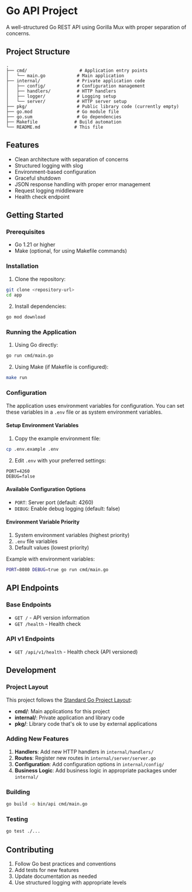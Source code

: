 # Go API Project

A well-structured Go REST API using Gorilla Mux with proper separation of concerns.

## Project Structure

```
.
├── cmd/                    # Application entry points
│   └── main.go            # Main application
├── internal/              # Private application code
│   ├── config/            # Configuration management
│   ├── handlers/          # HTTP handlers
│   ├── logger/            # Logging setup
│   └── server/            # HTTP server setup
├── pkg/                   # Public library code (currently empty)
├── go.mod                 # Go module file
├── go.sum                 # Go dependencies
├── Makefile              # Build automation
└── README.md             # This file
```

## Features

- Clean architecture with separation of concerns
- Structured logging with slog
- Environment-based configuration
- Graceful shutdown
- JSON response handling with proper error management
- Request logging middleware
- Health check endpoint

## Getting Started

### Prerequisites

- Go 1.21 or higher
- Make (optional, for using Makefile commands)

### Installation

1. Clone the repository:
```bash
git clone <repository-url>
cd app
```

2. Install dependencies:
```bash
go mod download
```

### Running the Application

1. Using Go directly:
```bash
go run cmd/main.go
```

2. Using Make (if Makefile is configured):
```bash
make run
```

### Configuration

The application uses environment variables for configuration. You can set these variables in a `.env` file or as system environment variables.

#### Setup Environment Variables

1. Copy the example environment file:
```bash
cp .env.example .env
```

2. Edit `.env` with your preferred settings:
```env
PORT=4260
DEBUG=false
```

#### Available Configuration Options

- `PORT`: Server port (default: 4260)
- `DEBUG`: Enable debug logging (default: false)

#### Environment Variable Priority

1. System environment variables (highest priority)
2. `.env` file variables
3. Default values (lowest priority)

Example with environment variables:
```bash
PORT=8080 DEBUG=true go run cmd/main.go
```

## API Endpoints

### Base Endpoints

- `GET /` - API version information
- `GET /health` - Health check

### API v1 Endpoints

- `GET /api/v1/health` - Health check (API versioned)

## Development

### Project Layout

This project follows the [Standard Go Project Layout](https://github.com/golang-standards/project-layout):

- **cmd/**: Main applications for this project
- **internal/**: Private application and library code
- **pkg/**: Library code that's ok to use by external applications

### Adding New Features

1. **Handlers**: Add new HTTP handlers in `internal/handlers/`
2. **Routes**: Register new routes in `internal/server/server.go`
3. **Configuration**: Add configuration options in `internal/config/`
4. **Business Logic**: Add business logic in appropriate packages under `internal/`

### Building

```bash
go build -o bin/api cmd/main.go
```

### Testing

```bash
go test ./...
```

## Contributing

1. Follow Go best practices and conventions
2. Add tests for new features
3. Update documentation as needed
4. Use structured logging with appropriate levels

